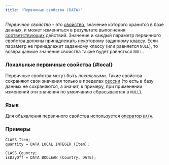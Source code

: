 ```yaml
---
title: 'Первичные свойства (DATA)'
---
```


*Первичное свойство* - это [свойство](Properties.md), значение которого хранится в базе данных, и может изменяться в результате выполнения [соответствующих](Property_change_CHANGE.md) действий. Значение и каждый параметр первичного свойства должны принадлежать некоторому заданному [классу](Classes.md). Если параметр не принадлежит заданному классу (или равняется `NULL`), то возвращаемое значение свойства также будет равняться `NULL`. 

### Локальные первичные свойства {#local}

Первичные свойства могут быть *локальными*. Такие свойства сохраняют свои значения только в пределах [сессии](Change_sessions.md) (то есть в базу данных не сохраняются, а значит, к примеру, при применении изменений эти значения по умолчанию сбрасываются в `NULL`).

### Язык

Для объявления первичного свойства используется [оператор `DATA`](DATA_operator.md).

### Примеры


```lsf
CLASS Item;
quantity = DATA LOCAL INTEGER (Item);

CLASS Country;
isDayOff = DATA BOOLEAN (Country, DATE);
```
